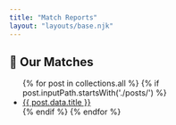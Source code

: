 ```yaml
---
title: "Match Reports"
layout: "layouts/base.njk"
---
```


## 📝 Our Matches

<ul>
  {% for post in collections.all %}
    {% if post.inputPath.startsWith('./posts/') %}
      <li>
        <a href="{{ post.url }}">{{ post.data.title }}</a>
      </li>
    {% endif %}
  {% endfor %}
</ul>
